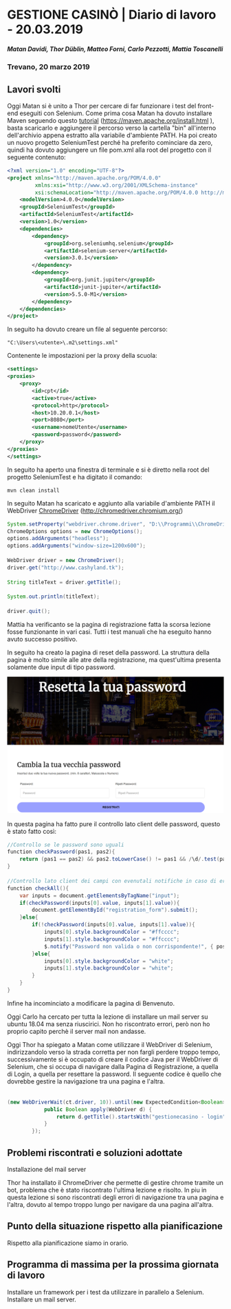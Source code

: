 # GESTIONE CASINÒ | Diario di lavoro - 20.03.2019
##### Matan Davidi, Thor Düblin, Matteo Forni, Carlo Pezzotti, Mattia Toscanelli
### Trevano, 20 marzo 2019

## Lavori svolti
Oggi Matan si è unito a Thor per cercare di far funzionare i test del front-end eseguiti con Selenium.
Come prima cosa Matan ha dovuto installare Maven seguendo questo [tutorial](https://maven.apache.org/install.html) (https://maven.apache.org/install.html ), basta scaricarlo e aggiungere il percorso verso la cartella "bin" all'interno dell'archivio appena estratto alla variabile d'ambiente PATH.
Ha poi creato un nuovo progetto SeleniumTest perché ha preferito cominciare da zero, quindi ha dovuto aggiungere un file pom.xml alla root del progetto con il seguente contenuto:
```xml
<?xml version="1.0" encoding="UTF-8"?>
<project xmlns="http://maven.apache.org/POM/4.0.0"
         xmlns:xsi="http://www.w3.org/2001/XMLSchema-instance"
         xsi:schemaLocation="http://maven.apache.org/POM/4.0.0 http://maven.apache.org/xsd/maven-4.0.0.xsd">
    <modelVersion>4.0.0</modelVersion>
    <groupId>SeleniumTest</groupId>
    <artifactId>SeleniumTest</artifactId>
    <version>1.0</version>
    <dependencies>
        <dependency>
            <groupId>org.seleniumhq.selenium</groupId>
            <artifactId>selenium-server</artifactId>
            <version>3.0.1</version>
        </dependency>
        <dependency>
            <groupId>org.junit.jupiter</groupId>
            <artifactId>junit-jupiter</artifactId>
            <version>5.5.0-M1</version>
        </dependency>
    </dependencies>
</project>
```

In seguito ha dovuto creare un file al seguente percorso:
```
"C:\Users\<utente>\.m2\settings.xml"
```

Contenente le impostazioni per la proxy della scuola:
```xml
<settings>
<proxies>
    <proxy>
        <id>cpt</id>
        <active>true</active>
        <protocol>http</protocol>
        <host>10.20.0.1</host>
        <port>8080</port>
        <username>nomeUtente</username>
        <password>password</password>
    </proxy>
</proxies>
</settings>
```

In seguito ha aperto una finestra di terminale e si è diretto nella root del progetto SeleniumTest e ha digitato il comando:
```
mvn clean install
```

In seguito Matan ha scaricato e aggiunto alla variabile d'ambiente PATH il WebDriver [ChromeDriver](http://chromedriver.chromium.org/) (http://chromedriver.chromium.org/)

```java
System.setProperty("webdriver.chrome.driver", "D:\\Programmi\\ChromeDriver\\chromedriver.exe");
ChromeOptions options = new ChromeOptions();
options.addArguments("headless");
options.addArguments("window-size=1200x600");

WebDriver driver = new ChromeDriver();
driver.get("http://www.cashyland.tk");

String titleText = driver.getTitle();

System.out.println(titleText);

driver.quit();
```

Mattia ha verificanto se la pagina di registrazione fatta la scorsa lezione fosse funzionante in vari casi. Tutti i test manuali che ha eseguito hanno avuto successo positivo.

In seguito ha creato la pagina di reset della password. La struttura della pagina è molto simile alle atre della registrazione, ma quest'ultima presenta solamente due input di tipo password.

![Pagina di reset password](../media/20.03.2019-pagResetPassword.png)

In questa pagina ha fatto pure il controllo lato client delle password, questo è stato fatto così:

```java
//Controllo se le password sono uguali
function checkPassword(pas1, pas2){
    return (pas1 == pas2) && pas2.toLowerCase() != pas1 && /\d/.test(pas1) && pas1.length > 7;
}

//Controllo lato client dei campi con evenutali notifiche in caso di errore.
function checkAll(){
    var inputs = document.getElementsByTagName("input");
    if(checkPassword(inputs[0].value, inputs[1].value)){
        document.getElementById("registration_form").submit();
    }else{
        if(!checkPassword(inputs[0].value, inputs[1].value)){
            inputs[0].style.backgroundColor = "#ffcccc";
            inputs[1].style.backgroundColor = "#ffcccc";
            $.notify("Password non valida o non corrispondente!", { position:"bottom left" });
        }else{
            inputs[0].style.backgroundColor = "white";
            inputs[1].style.backgroundColor = "white";
        }
    }
}
```
Infine ha incominciato a modificare la pagina di Benvenuto.

Oggi Carlo ha cercato per tutta la lezione di installare un mail server su ubuntu 18.04 ma senza riuscirici. Non ho riscontrato errori, però non ho proprio capito perchè il server mail non andasse.

Oggi Thor ha spiegato a Matan come utilizzare il WebDriver di Selenium, indirizzandolo verso la strada corretta per non fargli perdere troppo tempo, successivamente si è occupato di creare il codice Java per il WebDriver di Selenium, che si occupa di navigare dalla Pagina di Registrazione, a quella di Login, a quella per resettare la password.
Il seguente codice è quello che dovrebbe gestire la navigazione tra una pagina e l'altra.
```java

(new WebDriverWait(ct.driver, 10)).until(new ExpectedCondition<Boolean>() {
			public Boolean apply(WebDriver d) {
				return d.getTitle().startsWith("gestionecasino - login");
	        }
	    });

```


##  Problemi riscontrati e soluzioni adottate
Installazione del mail server

Thor ha installato il ChromeDriver che permette di gestire chrome tramite un bot, problema che è stato riscontrato l'ultima lezione e risolto.
In piu in questa lezione si sono riscontrati degli errori di navigazione tra una pagina e l'altra, dovuto al tempo troppo lungo per navigare da una pagina all'altra.

##  Punto della situazione rispetto alla pianificazione
Rispetto alla pianificazione siamo in orario.

## Programma di massima per la prossima giornata di lavoro
Installare un framework per i test da utilizzare in parallelo a Selenium.
Installare un mail server.

